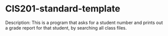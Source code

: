# CIS201-standard-template
Description: This is a program that asks for a student number and prints out a grade report for that student, by searching all class files.

